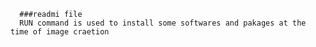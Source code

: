       ###readmi file
      RUN command is used to install some softwares and pakages at the time of image craetion 
      